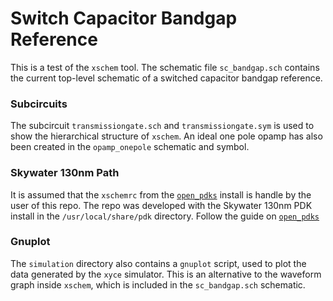 # Switch Capacitor Bandgap Reference
This is a test of the `xschem` tool. The schematic file `sc_bandgap.sch` contains the current top-level schematic of a switched capacitor bandgap reference.

### Subcircuits
The subcircuit `transmissiongate.sch` and `transmissiongate.sym` is used to show the hierarchical structure of `xschem`. 
An ideal one pole opamp has also been created in the `opamp_onepole` schematic and symbol.

### Skywater 130nm Path
It is assumed that the `xschemrc` from the [`open_pdks`](http://opencircuitdesign.com/open_pdks/) install is handle by the user of this repo.
The repo was developed with the Skywater 130nm PDK install in the `/usr/local/share/pdk` directory.
Follow the guide on [`open_pdks`](http://opencircuitdesign.com/open_pdks/)

### Gnuplot
The `simulation` directory also contains a `gnuplot` script, used to plot the data generated by the `xyce` simulator.
This is an alternative to the waveform graph inside `xschem`, which is included in the `sc_bandgap.sch` schematic.

